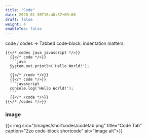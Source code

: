 ```yaml
---
title: "Code"
date: 2020-01-30T16:40:37+09:00
draft: false
weight: 4
enableToc: false
---
```


code / codes => Tabbed code-block. indentation matters.

`````
{{</* codes java javascript */>}}
  {{</* code */>}}
  ```java
  System.out.println('Hello World!');
  ```
  {{</* /code */>}}
  {{</* code */>}}
  ```javascript
  console.log('Hello World!');
  ```
  {{</* /code */>}}
{{</* /codes */>}}
`````

### image

{{< img src="/images/shortcodes/codetab.png" title="Code Tab" caption="Zzo code-block shortcode" alt="image alt">}}